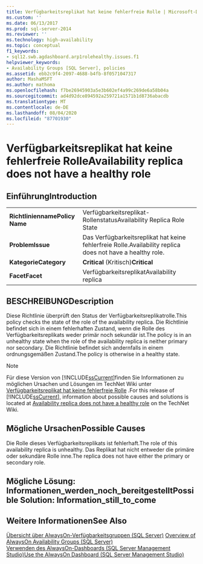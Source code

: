 ```yaml
---
title: Verfügbarkeitsreplikat hat keine fehlerfreie Rolle | Microsoft-Dokumentation
ms.custom: ''
ms.date: 06/13/2017
ms.prod: sql-server-2014
ms.reviewer: ''
ms.technology: high-availability
ms.topic: conceptual
f1_keywords:
- sql12.swb.agdashboard.arp1rolehealthy.issues.f1
helpviewer_keywords:
- Availability Groups [SQL Server], policies
ms.assetid: ebb2c9f4-2097-4688-b4fb-8f0571047317
author: MashaMSFT
ms.author: mathoma
ms.openlocfilehash: f7be26945903a5e3b602ef4a99c269de6a58b04a
ms.sourcegitcommit: ad4d92dce894592a259721a1571b1d8736abacdb
ms.translationtype: MT
ms.contentlocale: de-DE
ms.lasthandoff: 08/04/2020
ms.locfileid: "87701930"
---
```

# <a name="availability-replica-does-not-have-a-healthy-role"></a><span data-ttu-id="aa52b-102">Verfügbarkeitsreplikat hat keine fehlerfreie Rolle</span><span class="sxs-lookup"><span data-stu-id="aa52b-102">Availability replica does not have a healthy role</span></span>
    
## <a name="introduction"></a><span data-ttu-id="aa52b-103">Einführung</span><span class="sxs-lookup"><span data-stu-id="aa52b-103">Introduction</span></span>  
  
|||  
|-|-|  
|<span data-ttu-id="aa52b-104">**Richtlinienname**</span><span class="sxs-lookup"><span data-stu-id="aa52b-104">**Policy Name**</span></span>|<span data-ttu-id="aa52b-105">Verfügbarkeitsreplikat-Rollenstatus</span><span class="sxs-lookup"><span data-stu-id="aa52b-105">Availability Replica Role State</span></span>|  
|<span data-ttu-id="aa52b-106">**Problem**</span><span class="sxs-lookup"><span data-stu-id="aa52b-106">**Issue**</span></span>|<span data-ttu-id="aa52b-107">Das Verfügbarkeitsreplikat hat keine fehlerfreie Rolle.</span><span class="sxs-lookup"><span data-stu-id="aa52b-107">Availability replica does not have a healthy role.</span></span>|  
|<span data-ttu-id="aa52b-108">**Kategorie**</span><span class="sxs-lookup"><span data-stu-id="aa52b-108">**Category**</span></span>|<span data-ttu-id="aa52b-109">**Critical** (Kritisch)</span><span class="sxs-lookup"><span data-stu-id="aa52b-109">**Critical**</span></span>|  
|<span data-ttu-id="aa52b-110">**Facet**</span><span class="sxs-lookup"><span data-stu-id="aa52b-110">**Facet**</span></span>|<span data-ttu-id="aa52b-111">Verfügbarkeitsreplikat</span><span class="sxs-lookup"><span data-stu-id="aa52b-111">Availability replica</span></span>|  
  
## <a name="description"></a><span data-ttu-id="aa52b-112">BESCHREIBUNG</span><span class="sxs-lookup"><span data-stu-id="aa52b-112">Description</span></span>  
 <span data-ttu-id="aa52b-113">Diese Richtlinie überprüft den Status der Verfügbarkeitsreplikatrolle.</span><span class="sxs-lookup"><span data-stu-id="aa52b-113">This policy checks the state of the role of the availability replica.</span></span> <span data-ttu-id="aa52b-114">Die Richtlinie befindet sich in einem fehlerhaften Zustand, wenn die Rolle des Verfügbarkeitsreplikats weder primär noch sekundär ist.</span><span class="sxs-lookup"><span data-stu-id="aa52b-114">The policy is in an unhealthy state when the role of the availability replica is neither primary nor secondary.</span></span> <span data-ttu-id="aa52b-115">Die Richtlinie befindet sich andernfalls in einem ordnungsgemäßen Zustand.</span><span class="sxs-lookup"><span data-stu-id="aa52b-115">The policy is otherwise in a healthy state.</span></span>  
  
> [!NOTE]  
>  <span data-ttu-id="aa52b-116">Für diese Version von [!INCLUDE[ssCurrent](../../../includes/sscurrent-md.md)]finden Sie Informationen zu möglichen Ursachen und Lösungen im TechNet Wiki unter [Verfügbarkeitsreplikat hat keine fehlerfreie Rolle](https://go.microsoft.com/fwlink/p/?LinkId=220856) .</span><span class="sxs-lookup"><span data-stu-id="aa52b-116">For this release of [!INCLUDE[ssCurrent](../../../includes/sscurrent-md.md)], information about possible causes and solutions is located at [Availability replica does not have a healthy role](https://go.microsoft.com/fwlink/p/?LinkId=220856) on the TechNet Wiki.</span></span>  
  
## <a name="possible-causes"></a><span data-ttu-id="aa52b-117">Mögliche Ursachen</span><span class="sxs-lookup"><span data-stu-id="aa52b-117">Possible Causes</span></span>  
 <span data-ttu-id="aa52b-118">Die Rolle dieses Verfügbarkeitsreplikats ist fehlerhaft.</span><span class="sxs-lookup"><span data-stu-id="aa52b-118">The role of this availability replica is unhealthy.</span></span> <span data-ttu-id="aa52b-119">Das Replikat hat nicht entweder die primäre oder sekundäre Rolle inne.</span><span class="sxs-lookup"><span data-stu-id="aa52b-119">The replica does not have either the primary or secondary role.</span></span>  
  
## <a name="possible-solution-information_still_to_come"></a><span data-ttu-id="aa52b-120">Mögliche Lösung: Informationen_werden_noch_bereitgestellt</span><span class="sxs-lookup"><span data-stu-id="aa52b-120">Possible Solution: Information_still_to_come</span></span>  
  
## <a name="see-also"></a><span data-ttu-id="aa52b-121">Weitere Informationen</span><span class="sxs-lookup"><span data-stu-id="aa52b-121">See Also</span></span>  
 <span data-ttu-id="aa52b-122">[Übersicht über AlwaysOn-Verfügbarkeitsgruppen &#40;SQL Server&#41;](overview-of-always-on-availability-groups-sql-server.md) </span><span class="sxs-lookup"><span data-stu-id="aa52b-122">[Overview of AlwaysOn Availability Groups &#40;SQL Server&#41;](overview-of-always-on-availability-groups-sql-server.md) </span></span>  
 [<span data-ttu-id="aa52b-123">Verwenden des AlwaysOn-Dashboards &#40;SQL Server Management Studio&#41;</span><span class="sxs-lookup"><span data-stu-id="aa52b-123">Use the AlwaysOn Dashboard &#40;SQL Server Management Studio&#41;</span></span>](use-the-always-on-dashboard-sql-server-management-studio.md)  
  
  
